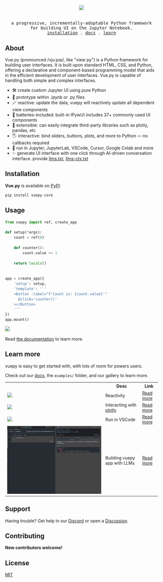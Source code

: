<h1>
  <p align="center" style="color: #16b8f3">
    <img width="180" src="https://github.com/vuepy/vuepy/blob/master/docs/assets/vuepy-logo.svg?raw=true">
    <!--
    <img src="./docs/assets/vuepy-logo.svg" width="180">
    <img src="https://github.com/vuepy/vuepy/blob/master/docs/assets/vuepy-logo.svg?raw=true"
         alt="vue.py logo." width="120" style="vertical-align: middle"
    >Vue.py
    -->
  </p>
</h1>
<samp>
  <p align="center">
    <span>a progressive, incrementally-adoptable Python framework <br>for building UI on the Jupyter Notebook.</span>
      <br>
      <a href="#installation">installation</a> .
      <a href="https://www.vuepy.org/guide/introduction.html">docs</a> .
      <!--<a href="">discord</a> .-->
      <a href="https://www.vuepy.org/guide/quick-start.html">learn</a>
  </p>
</samp>

## About

Vue.py (pronounced /vjuːpaɪ/, like "view py") is a Python framework for building user interfaces. It is built upon standard HTML, CSS, and Python, offering a declarative and component-based programming model that aids in the efficient development of user interfaces. Vue.py is capable of handling both simple and complex interfaces.

* 🛠️ create custom Jupyter UI using pure Python
* 🤖 prototype within .ipynb or .py files
* 🪄 reactive: update the data, vuepy will reactively update all dependent view components
* 🚀 batteries-included: built-in IPywUI includes 37+ commonly used UI components
* 🧩 extensible: can easily integrate third-party libraries such as plotly, pandas, etc
* 🖐️ interactive: bind sliders, buttons, plots, and more to Python — no callbacks required
* 🚀 run in Jupyter, JupyterLab, VSCode, Cursor, Google Colab and more
* ✨ generate UI interface with one click through AI-driven conversation interface. provide [llms.txt](https://www.vuepy.org/llms.txt), [llms-ctx.txt](https://www.vuepy.org/llms-ctx.txt)

## Installation

**Vue.py** is available on [PyPI](https://pypi.org/project/vuepy-core/):

```bash
pip install vuepy-core
```

## Usage

```python
from vuepy import ref, create_app

def setup(*args):
    count = ref(0)
    
    def counter():
        count.value += 1
    
    return locals()


app = create_app({
    'setup': setup,
    'template': '''
    <Button :label="f'Count is: {count.value}'" 
      @click='counter()'
    ></Button>
    '''
})
app.mount()
```

![](https://github.com/vuepy/vuepy/blob/master/docs/assets/readme-demo.gif?raw=true)

Read [the documentation](https://www.vuepy.org/guide/quick-start.html) to learn more.

## Learn more

vuepy is easy to get started with, with lots of room for powers users.

Check out our [docs](https://www.vuepy.org/guide/introduction.html), the `examples/` folder, and our gallery to learn more.

<table>
  <tr>
    <th></th> <th>Desc</th> <th>Link</th>
  </tr>
  <tr>
    <td><img src="https://github.com/vuepy/vuepy/blob/master/docs/assets/readme-demo.gif?raw=true" with='389px'></td>
    <td>Reactivity</td>
    <td><a target="_blank" href="https://www.vuepy.org/guide/essentials/reactivity-fundamentals.html">Read more</a> </td>
  </tr>
  <tr>
    <td><img src='https://github.com/vuepy/vuepy/blob/master/docs/assets/plotly.gif?raw=true' with='389px'></td>
    <td>Interacting with <a target="_blank" href="https://plotly.com/python/">plotly</a></td>
    <td><a target="_blank" href="https://www.vuepy.org/ipywui/display.html#%E9%9B%86%E6%88%90-plotly-%E7%BB%98%E5%9B%BE%E7%BB%84%E4%BB%B6">Read more</a> </td>
  </tr>
  <tr>
    <td><img src='https://github.com/vuepy/vuepy/blob/master/docs/assets/run-in-vscode.gif?raw=true' with='389px'></td>
    <td>Run in VSCode</td>
    <td><a target="_blank" href="https://marketplace.visualstudio.com/items?itemName=ms-toolsai.jupyter">Read more</a> </td>
  </tr>
  <tr>
    <td><img src='https://github.com/vuepy/vuepy/blob/master/docs/assets/cursor_10fps.gif?raw=true' with='389px'></td>
    <td>Building vuepy app with LLMs</td>
    <td><a target="_blank" href="https://www.vuepy.org/guide/build-vuepy-withs-llms.html">Read more</a> </td>
  </tr>
</table>


## Support

Having trouble? Get help in our [Discord](https://discord.gg/) or open
a [Discussion](https://github.com/vuepy/vuepy/issues/new).

## Contributing

**New contributors welcome!** 
<!--Check out our
[Contributors Guide](./CONTRIBUTING.md) for help getting started.

Join us on [Discord](https://discord.gg/) to meet other maintainers.
We'll help you get your first contribution in no time!
-->

<!--
## Citation

If you use **vuepy** in your work, please consider citing the following
publications:

Our [JOSS paper](https://joss.theoj.org/papers/10.21105/joss.06939) describing
the overall project and vision:

```bibtex
@article{manz2024anywidget,
  title = {anywidget: reusable widgets for interactive analysis and visualization in computational notebooks},
  volume = {9},
  url = {https://doi.org/10.21105/joss.06939},
  doi = {10.21105/joss.06939},
  number = {102},
  journal = {Journal of Open Source Software},
  author = {Manz, Trevor and Abdennur, Nezar and Gehlenborg, Nils},
  year = {2024},
  note = {Publisher: The Open Journal},
  pages = {6939},
}
```

Our [SciPy paper](https://proceedings.scipy.org/articles/NRPV2311), detailing
the motivation and approach behind Jupyter Widget ecosystem compatability:

```bibtex
@inproceedings{manz2024notebooks,
  title = {Any notebook served: authoring and sharing reusable interactive widgets},
  copyright = {https://creativecommons.org/licenses/by/4.0/},
  url = {https://doi.curvenote.com/10.25080/NRPV2311},
  doi = {10.25080/NRPV2311},
  urldate = {2024-10-07},
  booktitle = {Proceedings of the 23rd {Python} in {Science} {Conference}},
  author = {Manz, Trevor and Gehlenborg, Nils and Abdennur, Nezar},
  month = jul,
  year = {2024},
}
```
-->

## License

[MIT](https://github.com/vuepy/vuepy/blob/master/LICENSE)